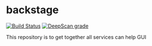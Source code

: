 # backstage
[![Build Status](https://travis-ci.com/dojot/backstage.svg?branch=master)](https://travis-ci.com/dojot/backstage) [![DeepScan grade](https://deepscan.io/api/teams/2714/projects/3991/branches/33559/badge/grade.svg)](https://deepscan.io/dashboard#view=project&tid=2714&pid=3991&bid=33559)

This repository is to get together all services can help GUI
